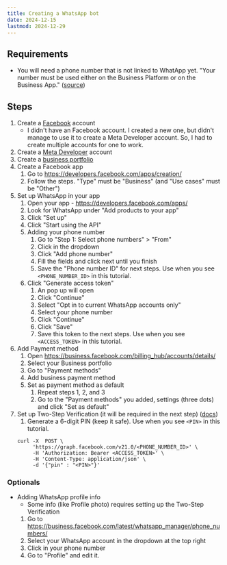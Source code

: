 ```yaml
---
title: Creating a WhatsApp bot
date: 2024-12-15
lastmod: 2024-12-29
---
```


## Requirements
- You will need a phone number that is not linked to WhatApp yet. "Your number
  must be used either on the Business Platform or on the Business App."
  ([source](https://developers.facebook.com/docs/whatsapp/cloud-api/get-started/migrate-existing-whatsapp-number-to-a-business-account))


## Steps
1. Create a [Facebook](https://www.facebook.com/) account
    - I didn't have an Facebook account. I created a new one, but didn't manage
      to use it to create a Meta Developer account. So, I had to create
      multiple accounts for one to work.
1. Create a [Meta Developer](https://developers.facebook.com/) account
1. Create a [business portfolio](https://business.facebook.com/)
1. Create a Facebook app
    1. Go to https://developers.facebook.com/apps/creation/
    1. Follow the steps. "Type" must be "Business" (and "Use cases" must be "Other")
1. Set up WhatsApp in your app
    1. Open your app - https://developers.facebook.com/apps/
    1. Look for WhatsApp under "Add products to your app"
    1. Click "Set up"
    1. Click "Start using the API"
    1. Adding your phone number
        1. Go to "Step 1: Select phone numbers" > "From"
        1. Click in the dropdown
        1. Click "Add phone number"
        1. Fill the fields and click next until you finish
        1. Save the "Phone number ID" for next steps. Use when you see `<PHONE_NUMBER_ID>` in this tutorial.
    1. Click "Generate access token"
        1. An pop up will open
        1. Click "Continue"
        1. Select "Opt in to current WhatsApp accounts only"
        1. Select your phone number
        1. Click "Continue"
        1. Click "Save"
        1. Save this token to the next steps. Use when you see `<ACCESS_TOKEN>` in this tutorial.
1. Add Payment method
    1. Open https://business.facebook.com/billing_hub/accounts/details/
    1. Select your Business portfolio
    1. Go to "Payment methods"
    1. Add business payment method
    1. Set as payment method as default
        1. Repeat steps 1, 2, and 3
        1. Go to the "Payment methods" you added, settings (three dots) and click "Set as default"
1. Set up Two-Step Verification (it will be required in the next step) ([docs](https://developers.facebook.com/docs/whatsapp/cloud-api/reference/two-step-verification#updating-verification-code))
    1. Generate a 6-digit PIN (keep it safe). Use when you see `<PIN>` in this tutorial.
    ```shell
    curl -X  POST \
         'https://graph.facebook.com/v21.0/<PHONE_NUMBER_ID>' \
         -H 'Authorization: Bearer <ACCESS_TOKEN>' \
         -H 'Content-Type: application/json' \
         -d '{"pin" : "<PIN>"}'
    ```


### Optionals
- Adding WhatsApp profile info
    - Some info (like Profile photo) requires setting up the Two-Step Verification
    1. Go to https://business.facebook.com/latest/whatsapp_manager/phone_numbers/
    1. Select your WhatsApp account in the dropdown at the top right
    1. Click in your phone number
    1. Go to "Profile" and edit it.

